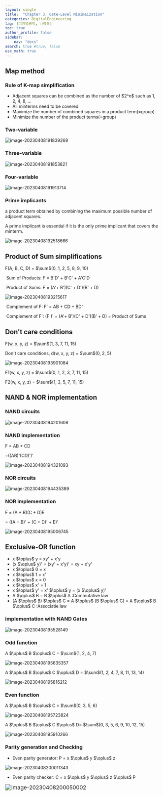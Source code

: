 ```yaml
---
layout: single
title:  "Chapter 3. Gate-Level Minimaization"
categories: DigitalEngineering
tag: [디지털공학, 나작복]
toc: true
author_profile: false
sidebar:
    nav: "docs"
search: true #true, false
use_math: true
---
```




## Map method

### Rule of K-map simplification

* Adjacent squares can be combined as the number of $2^n\$ such as 1, 2, 4, 8, ...
* All minterms need to be covered
* Maximize the number of combined squares in a product term(=group)
* Minimize the number of the product terms(=group)



### Two-variable

![image-20230408191839269]({{site.url}}\images\2023-04-08-Review0408-DigitalEngineering\image-20230408191839269.png)

### Three-variable

![image-20230408191853821]({{site.url}}\images\2023-04-08-Review0408-DigitalEngineering\image-20230408191853821.png)

### Four-variable

![image-20230408191913714]({{site.url}}\images\2023-04-08-Review0408-DigitalEngineering\image-20230408191913714.png)

### Prime implicants

a product term obtained by combining the maximum possible number of adjacent squares.

A prime implicant is essential if it is the only prime implicant that covers the minterm.

![image-20230408192518666]({{site.url}}\images\2023-04-08-Review0408-DigitalEngineering\image-20230408192518666.png)



## Product of Sum simplifications

F(A, B, C, D) = $\sum\$(0, 1, 2, 5, 8, 9, 10)

​	Sum of Products: F = B'D' + B'C' + A'C'D

​	Product of Sums: F = (A'+ B')(C' + D')(B' + D)

![image-20230408193215617]({{site.url}}\images\2023-04-08-Review0408-DigitalEngineering\image-20230408193215617.png)

​	Complement of F: F' = AB + CD + BD'

​	Complement of F': (F')' = (A'+ B')(C' + D')(B' + D) = Product of Sums



## Don't care conditions

F(w, x, y, z) = $\sum\$(1, 3, 7, 11, 15)

Don't care conditions, d(w, x, y, z) = $\sum\$(0, 2, 5)

![image-20230408193901084]({{site.url}}\images\2023-04-08-Review0408-DigitalEngineering\image-20230408193901084.png)

F1(w, x, y, z) = $\sum\$(0, 1, 2, 3, 7, 11, 15)

F2(w, x, y, z) = $\sum\$(1, 3, 5, 7, 11, 15)



## NAND & NOR implementation

### NAND circuits

![image-20230408194201608]({{site.url}}\images\2023-04-08-Review0408-DigitalEngineering\image-20230408194201608.png)

### NAND implementation

F = AB + CD

  =((AB)'(CD)')'

![image-20230408194321093]({{site.url}}\images\2023-04-08-Review0408-DigitalEngineering\image-20230408194321093.png)



### NOR circuits

![image-20230408194435389]({{site.url}}\images\2023-04-08-Review0408-DigitalEngineering\image-20230408194435389.png)



### NOR implementation

F = (A + B)(C + D)E

  = ((A + B)' + (C + D)' + E)'

![image-20230408195006745]({{site.url}}\images\2023-04-08-Review0408-DigitalEngineering\image-20230408195006745.png)



## Exclusive-OR function

* x $\oplus\$ y = xy' + x'y
* (x $\oplus\$ y)' = (xy' + x'y)' = xy + x'y'
* x $\oplus\$ 0 = x
* x $\oplus\$ 1 = x'
* x $\oplus\$ x = 0
* x $\oplus\$ x' = 1
* x $\oplus\$ y' = x' $\oplus\$ y = (x $\oplus\$ y)'
* A $\oplus\$ B = B $\oplus\$ A :Commutative law
* (A $\oplus\$ B) $\oplus\$ C = A $\oplus\$ (B $\oplus\$ C) = A $\oplus\$ B $\oplus\$ C :Associatie law



### implementation with NAND Gates

![image-20230408195528149]({{site.url}}\images\2023-04-08-Review0408-DigitalEngineering\image-20230408195528149.png)



### Odd function

A $\oplus\$ B $\oplus\$ C = $\sum\$(1, 2, 4, 7)

![image-20230408195635357]({{site.url}}\images\2023-04-08-Review0408-DigitalEngineering\image-20230408195635357.png)

A $\oplus\$ B $\oplus\$ C $\oplus\$ D = $\sum\$(1, 2, 4, 7, 8, 11, 13, 14)

![image-20230408195816212]({{site.url}}\images\2023-04-08-Review0408-DigitalEngineering\image-20230408195816212.png)



### Even function

A $\oplus\$ B $\oplus\$ C = $\sum\$(0, 3, 5, 6)

![image-20230408195723824]({{site.url}}\images\2023-04-08-Review0408-DigitalEngineering\image-20230408195723824.png)

A $\oplus\$ B $\oplus\$ C $\oplus\$ D= $\sum\$(0, 3, 5, 6, 9, 10, 12, 15)

![image-20230408195910266]({{site.url}}\images\2023-04-08-Review0408-DigitalEngineering\image-20230408195910266.png)



### Parity generation and Checking

* Even parity generator: P = x $\oplus\$ y $\oplus\$ z

![image-20230408200011343]({{site.url}}\images\2023-04-08-Review0408-DigitalEngineering\image-20230408200011343.png)

* Even parity checker: C = x $\oplus\$ y $\oplus\$ z $\oplus\$ P

<img src="{{site.url}}\images\2023-04-08-Review0408-DigitalEngineering\image-20230408200050002.png" alt="image-20230408200050002" style="zoom:125%;" />
